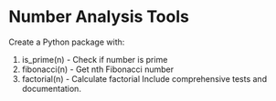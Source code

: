 # Number Analysis Tools
Create a Python package with:
1. is_prime(n) - Check if number is prime
2. fibonacci(n) - Get nth Fibonacci number  
3. factorial(n) - Calculate factorial
Include comprehensive tests and documentation.
